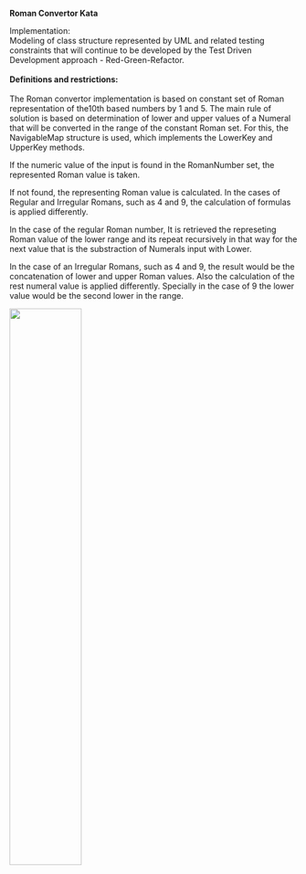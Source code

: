 <b>Roman Convertor Kata</b><br>

Implementation: <br>
Modeling of class structure represented by UML and related testing constraints that will continue to be developed by the Test Driven Development approach - Red-Green-Refactor.
<br><br>
<b>Definitions and restrictions:</b><br><br>
The Roman convertor implementation is based on  constant set of Roman representation of the10th based numbers by 1 and 5. The main rule of solution is based on determination of lower and upper values of a Numeral that will be converted in the range of the constant Roman set. For this, the NavigableMap structure is used, which implements the LowerKey and UpperKey methods.

If the numeric value of the input is found in the RomanNumber set, the represented Roman value is taken.

If not found, the representing Roman value is calculated. In the cases of Regular and Irregular Romans, such as 4 and 9, the calculation of formulas is applied differently.


In the case of the regular Roman number, It is retrieved the represeting Roman value of the lower range and its repeat recursively  in that way for the next value that is the substraction of Numerals  input with Lower.


In the case of an Irregular Romans, such as 4 and 9, the result would be the concatenation of lower and upper Roman values. Also the calculation of the rest numeral  value is applied differently. Specially in the case of 9 the lower value would be the second lower in the range.

<img width="50%" height="50%" src="https://user-images.githubusercontent.com/95845154/153743432-58c6ea60-5cfe-490c-9913-bb34a3bb3951.png">
